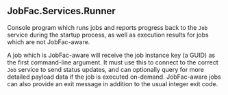 ﻿
## JobFac.Services.Runner

Console program which runs jobs and reports progress back to the `Job` service during the startup process, as well as execution results for jobs which are not JobFac-aware.

A job which is JobFac-aware will receive the job instance key (a GUID) as the first command-line argument. It must use this to connect to the correct `Job` service to send status updates, and can optionally query for more detailed payload data if the job is executed on-demand. JobFac-aware jobs can also provide an exit message in addition to the usual integer exit code.
